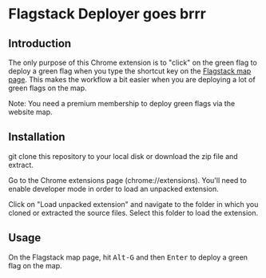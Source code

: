 # Flagstack Deployer goes brrr

## Introduction

The only purpose of this Chrome extension is to "click" on the green flag to deploy a green flag when you type the shortcut key on the [Flagstack map page](https://www.flagstack.net/map). This makes the workflow a bit easier when you are deploying a lot of green flags on the map.

Note: You need a premium membership to deploy green flags via the website map.

## Installation

git clone this repository to your local disk or download the zip file and extract.

Go to the Chrome extensions page (chrome://extensions). You'll need to enable developer mode in order to load an unpacked extension.

Click on "Load unpacked extension" and navigate to the folder in which you cloned or extracted the source files. Select this folder to load the extension.

## Usage

On the Flagstack map page, hit <kbd>Alt-G</kbd> and then <kbd>Enter</kbd> to deploy a green flag on the map.
